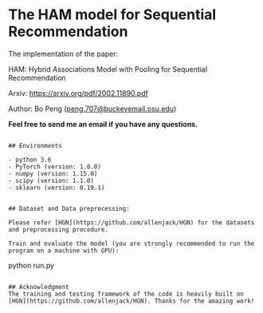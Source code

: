 # The HAM model for Sequential Recommendation
The implementation of the paper:

HAM: Hybrid Associations Model with Pooling for Sequential Recommendation

Arxiv: https://arxiv.org/pdf/2002.11890.pdf

Author: Bo Peng (peng.707@buckeyemail.osu.edu)

**Feel free to send me an email if you have any questions.**

```

## Environments

- python 3.6
- PyTorch (version: 1.0.0)
- numpy (version: 1.15.0)
- scipy (version: 1.1.0)
- sklearn (version: 0.19.1)


## Dataset and Data preprocessing:

Please refer [HGN](https://github.com/allenjack/HGN) for the datasets and preprocessing procedure.

Train and evaluate the model (you are strongly recommended to run the program on a machine with GPU):

```
python run.py
```

## Acknowledgment
The training and testing framework of the code is heavily built on [HGN](https://github.com/allenjack/HGN). Thanks for the amazing work!

